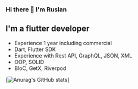 ### Hi there 👋 I'm Ruslan

## I'm a flutter developer
 - Experience 1 year including commercial
 - Dart, Flutter SDK
 - Experience with Rest API, GraphQL, JSON, XML
 - OOP, SOLID
 - BloC, GetX, Riverpod


[![Anurag's GitHub stats](https://github-readme-stats.vercel.app/api?username=RuslanTsitser)]